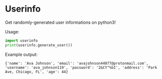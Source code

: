 # Userinfo

Get randomly-generated user informations on python3!

Usage:

```py
import userinfo
print(userinfo.generate_user())
```

Example output:
```text
{'name': 'Ava Johnson', 'email': 'avajohnson44077@protonmail.com', 'username': 'ava_johnson119', 'password': '2&CY"%bI', 'address': 'Park Ave, Chicago, FL', 'age': 44}
```
